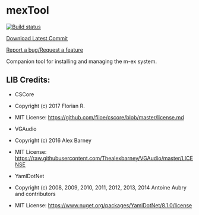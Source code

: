 # mexTool

[![Build status](https://ci.appveyor.com/api/projects/status/k82c1ienk9pf75u4?svg=true)](https://ci.appveyor.com/project/Ploaj/mextool)

[Download Latest Commit](https://github.com/akaneia/mexTool/releases)

[Report a bug/Request a feature](https://github.com/akaneia/mexTool/issues)

Companion tool for installing and managing the m-ex system.


## LIB Credits:

* CSCore
* Copyright (c) 2017 Florian R.
* MIT License: https://github.com/filoe/cscore/blob/master/license.md


* VGAudio
* Copyright (c) 2016 Alex Barney
* MIT License: https://raw.githubusercontent.com/Thealexbarney/VGAudio/master/LICENSE


* YamlDotNet
* Copyright (c) 2008, 2009, 2010, 2011, 2012, 2013, 2014 Antoine Aubry and contributors
* MIT License: https://www.nuget.org/packages/YamlDotNet/8.1.0/license
